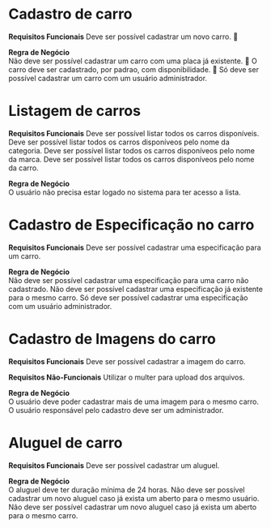 # Cadastro de carro

**Requisitos Funcionais**
Deve ser possível cadastrar um novo carro. 🚀

**Regra de Negócio**  
Não deve ser possível cadastrar um carro com uma placa já existente. 🚀
O carro deve ser cadastrado, por padrao, com disponibilidade. 🚀
Só deve ser possível cadastrar um carro com um usuário administrador.

# Listagem de carros

**Requisitos Funcionais**
Deve ser possível listar todos os carros disponíveis.
Deve ser possível listar todos os carros disponíveos pelo nome da categoria.
Deve ser possível listar todos os carros disponíveos pelo nome da marca.
Deve ser possível listar todos os carros disponíveos pelo nome da carro.

**Regra de Negócio**  
O usuário não precisa estar logado no sistema para ter acesso a lista.

# Cadastro de Especificação no carro

**Requisitos Funcionais**
Deve ser possível cadastrar uma especificação para um carro.

**Regra de Negócio**  
Não deve ser possível cadastrar uma especificação para uma carro não cadastrado.
Não deve ser possível cadastrar uma especificação já existente para o mesmo carro.
Só deve ser possível cadastrar uma especificação com um usuário administrador.

# Cadastro de Imagens do carro

**Requisitos Funcionais**
Deve ser possível cadastrar a imagem do carro.

**Requisitos Não-Funcionais**
Utilizar o multer para upload dos arquivos.

**Regra de Negócio**  
O usuário deve poder cadastrar mais de uma imagem para o mesmo carro.
O usuário responsável pelo cadastro deve ser um administrador.

# Aluguel de carro

**Requisitos Funcionais**
Deve ser possível cadastrar um aluguel.

**Regra de Negócio**  
O aluguel deve ter duração mínima de 24 horas.
Não deve ser possível cadastrar um novo aluguel caso já exista um aberto para o mesmo usuário.
Não deve ser possível cadastrar um novo aluguel caso já exista um aberto para o mesmo carro.
